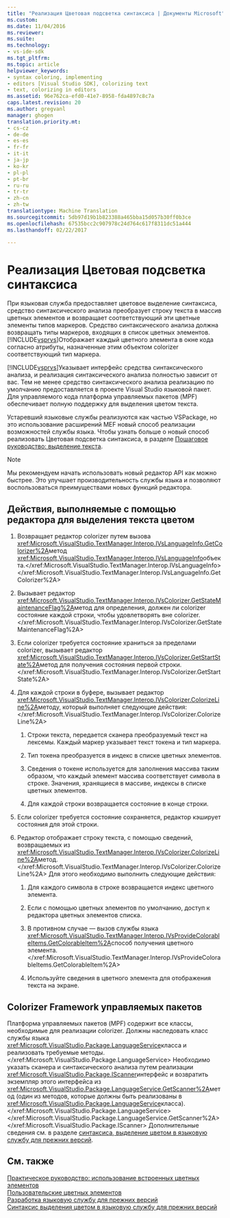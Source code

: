 ```yaml
---
title: "Реализация Цветовая подсветка синтаксиса | Документы Microsoft"
ms.custom: 
ms.date: 11/04/2016
ms.reviewer: 
ms.suite: 
ms.technology:
- vs-ide-sdk
ms.tgt_pltfrm: 
ms.topic: article
helpviewer_keywords:
- syntax coloring, implementing
- editors [Visual Studio SDK], colorizing text
- text, colorizing in editors
ms.assetid: 96e762ca-efd0-41e7-8958-fda4897c8c7a
caps.latest.revision: 20
ms.author: gregvanl
manager: ghogen
translation.priority.mt:
- cs-cz
- de-de
- es-es
- fr-fr
- it-it
- ja-jp
- ko-kr
- pl-pl
- pt-br
- ru-ru
- tr-tr
- zh-cn
- zh-tw
translationtype: Machine Translation
ms.sourcegitcommit: 5db97d19b1b823388a465bba15d057b30ff0b3ce
ms.openlocfilehash: 67535bcc2c907978c24d764c617f8311dc51a444
ms.lasthandoff: 02/22/2017

---
```

# <a name="implementing-syntax-coloring"></a>Реализация Цветовая подсветка синтаксиса
При языковая служба предоставляет цветовое выделение синтаксиса, средство синтаксического анализа преобразует строку текста в массив цветных элементов и возвращает соответствующий эти цветные элементы типов маркеров. Средство синтаксического анализа должна возвращать типы маркеров, входящих в список цветных элементов. [!INCLUDE[vsprvs](../../code-quality/includes/vsprvs_md.md)]Отображает каждый цветного элемента в окне кода согласно атрибуты, назначенные этим объектом colorizer соответствующий тип маркера.  
  
 [!INCLUDE[vsprvs](../../code-quality/includes/vsprvs_md.md)]Указывает интерфейс средства синтаксического анализа, и реализация синтаксического анализа полностью зависит от вас. Тем не менее средство синтаксического анализа реализацию по умолчанию предоставляется в проекте Visual Studio языковой пакет. Для управляемого кода платформа управляемых пакетов (MPF) обеспечивает полную поддержку для выделения цветом текста.  
  
 Устаревший языковые службы реализуются как частью VSPackage, но это использование расширений MEF новый способ реализации возможностей службы языка. Чтобы узнать больше о новый способ реализовать Цветовая подсветка синтаксиса, в разделе [Пошаговое руководство: выделение текста](../../extensibility/walkthrough-highlighting-text.md).  
  
> [!NOTE]
>  Мы рекомендуем начать использовать новый редактор API как можно быстрее. Это улучшает производительность службы языка и позволяют воспользоваться преимуществами новых функций редактора.  
  
## <a name="steps-followed-by-an-editor-to-colorize-text"></a>Действия, выполняемые с помощью редактора для выделения текста цветом  
  
1.  Возвращает редактор colorizer путем вызова <xref:Microsoft.VisualStudio.TextManager.Interop.IVsLanguageInfo.GetColorizer%2A>метод <xref:Microsoft.VisualStudio.TextManager.Interop.IVsLanguageInfo>объекта.</xref:Microsoft.VisualStudio.TextManager.Interop.IVsLanguageInfo> </xref:Microsoft.VisualStudio.TextManager.Interop.IVsLanguageInfo.GetColorizer%2A>  
  
2.  Вызывает редактор <xref:Microsoft.VisualStudio.TextManager.Interop.IVsColorizer.GetStateMaintenanceFlag%2A>метод для определения, должен ли colorizer состояние каждой строки, чтобы удовлетворять вне colorizer.</xref:Microsoft.VisualStudio.TextManager.Interop.IVsColorizer.GetStateMaintenanceFlag%2A>  
  
3.  Если colorizer требуется состояние храниться за пределами colorizer, вызывает редактор <xref:Microsoft.VisualStudio.TextManager.Interop.IVsColorizer.GetStartState%2A>метод для получения состояния первой строки.</xref:Microsoft.VisualStudio.TextManager.Interop.IVsColorizer.GetStartState%2A>  
  
4.  Для каждой строки в буфере, вызывает редактор <xref:Microsoft.VisualStudio.TextManager.Interop.IVsColorizer.ColorizeLine%2A>методу, который выполняет следующие действия:</xref:Microsoft.VisualStudio.TextManager.Interop.IVsColorizer.ColorizeLine%2A>  
  
    1.  Строки текста, передается сканера преобразуемый текст на лексемы. Каждый маркер указывает текст токена и тип маркера.  
  
    2.  Тип токена преобразуется в индекс в списке цветных элементов.  
  
    3.  Сведения о токене используется для заполнения массива таким образом, что каждый элемент массива соответствует символа в строке. Значения, хранящиеся в массиве, индексы в списке цветных элементов.  
  
    4.  Для каждой строки возвращается состояние в конце строки.  
  
5.  Если colorizer требуется состояние сохраняется, редактор кэширует состояния для этой строки.  
  
6.  Редактор отображает строку текста, с помощью сведений, возвращаемых из <xref:Microsoft.VisualStudio.TextManager.Interop.IVsColorizer.ColorizeLine%2A>метод.</xref:Microsoft.VisualStudio.TextManager.Interop.IVsColorizer.ColorizeLine%2A> Для этого необходимо выполнить следующие действия:  
  
    1.  Для каждого символа в строке возвращается индекс цветного элемента.  
  
    2.  Если с помощью цветных элементов по умолчанию, доступ к редактора цветных элементов списка.  
  
    3.  В противном случае — вызов службы языка <xref:Microsoft.VisualStudio.TextManager.Interop.IVsProvideColorableItems.GetColorableItem%2A>способ получения цветного элемента.</xref:Microsoft.VisualStudio.TextManager.Interop.IVsProvideColorableItems.GetColorableItem%2A>  
  
    4.  Используйте сведения в цветного элемента для отображения текста на экране.  
  
## <a name="managed-package-framework-colorizer"></a>Colorizer Framework управляемых пакетов  
 Платформа управляемых пакетов (MPF) содержит все классы, необходимые для реализации colorizer. Должны наследовать класс службы языка <xref:Microsoft.VisualStudio.Package.LanguageService>класса и реализовать требуемые методы.</xref:Microsoft.VisualStudio.Package.LanguageService> Необходимо указать сканера и синтаксического анализа путем реализации <xref:Microsoft.VisualStudio.Package.IScanner>интерфейс и возвратить экземпляр этого интерфейса из <xref:Microsoft.VisualStudio.Package.LanguageService.GetScanner%2A>метод (один из методов, которые должны быть реализованы в <xref:Microsoft.VisualStudio.Package.LanguageService>класса).</xref:Microsoft.VisualStudio.Package.LanguageService> </xref:Microsoft.VisualStudio.Package.LanguageService.GetScanner%2A> </xref:Microsoft.VisualStudio.Package.IScanner> Дополнительные сведения см. в разделе [синтаксиса, выделение цветом в языковую службу для прежних версий](../../extensibility/internals/syntax-colorizing-in-a-legacy-language-service.md).  
  
## <a name="see-also"></a>См. также  
 [Практическое руководство: использование встроенных цветных элементов](../../extensibility/internals/how-to-use-built-in-colorable-items.md)   
 [Пользовательские цветных элементов](../../extensibility/internals/custom-colorable-items.md)   
 [Разработка языковую службу для прежних версий](../../extensibility/internals/developing-a-legacy-language-service.md)   
 [Синтаксис выделения цветом в языковую службу для прежних версий](../../extensibility/internals/syntax-colorizing-in-a-legacy-language-service.md)
